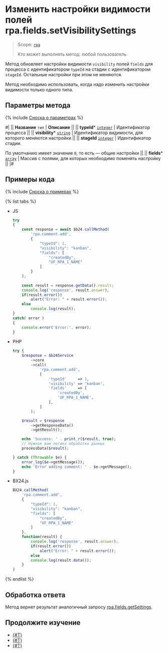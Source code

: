 # Изменить настройки видимости полей rpa.fields.setVisibilitySettings

> Scope: [`rpa`](../../../scopes/permissions.md)
>
> Кто может выполнять метод: любой пользователь

Метод обновляет настройки видимости `visibility` полей `fields` для процесса с идентификатором `typeId` на стадии с идентификатором `stageId`. Остальные настройки при этом не меняются.

Метод необходимо использовать, когда надо изменить настройки видимости только одного типа.

## Параметры метода

{% include [Сноска о параметрах](../../../../_includes/required.md) %}

#|
|| **Название**
`тип` | **Описание** ||
|| **typeId***
[`integer`](../../../data-types.md) | Идентификатор процесса ||
|| **visibility***
[`string`](../../../data-types.md) | Идентификатор видимости, для которого меняются настройки ||
|| **stageId** 
[`integer`](../../../data-types.md) | Идентификатор стадии.

По умолчанию имеет значение `0`, то есть — общие настройки ||
|| **fields***
[`array`](../../../data-types.md) | Массив с полями, для которых необходимо поменять настройку ||
|#

## Примеры кода

{% include [Сноска о примерах](../../../../_includes/examples.md) %}

{% list tabs %}

- JS


    ```js
    try
    {
    	const response = await $b24.callMethod(
    		'rpa.comment.add',
    		{
    			"typeId": 1,
    			"visibility": "kanban",
    			"fields": [
    				"createdBy", 
    				"UF_RPA_1_NAME"
    			]
    		}
    	);
    	
    	const result = response.getData().result;
    	console.log('response', result.answer);
    	if(result.error())
    		alert("Error: " + result.error());
    	else
    		console.log(result);
    }
    catch( error )
    {
    	console.error('Error:', error);
    }
    ```

- PHP


    ```php
    try {
        $response = $b24Service
            ->core
            ->call(
                'rpa.comment.add',
                [
                    'typeId'     => 1,
                    'visibility' => 'kanban',
                    'fields'     => [
                        'createdBy',
                        'UF_RPA_1_NAME',
                    ],
                ]
            );
    
        $result = $response
            ->getResponseData()
            ->getResult();
    
        echo 'Success: ' . print_r($result, true);
        // Нужная вам логика обработки данных
        processData($result);
    
    } catch (Throwable $e) {
        error_log($e->getMessage());
        echo 'Error adding comment: ' . $e->getMessage();
    }
    ```

- BX24.js

    ```js
    BX24.callMethod(
        'rpa.comment.add',
        {
            "typeId": 1,
            "visibility": "kanban",
            "fields": [
                "createdBy", 
                "UF_RPA_1_NAME"
            ]
        },
        function(result) {
            console.log('response', result.answer);
            if(result.error())
                alert("Error: " + result.error());
            else
            console.log(result.data());
        }
    )
    ```

{% endlist %}

## Обработка ответа

Метод вернет результат аналогичный запросу [rpa.fields.getSettings](./rpa-fields-get-settings.md).

## Продолжите изучение 

- [{#T}](./index.md)
- [{#T}](./rpa-fields-get-settings.md)
- [{#T}](./rpa-fields-set-settings.md)